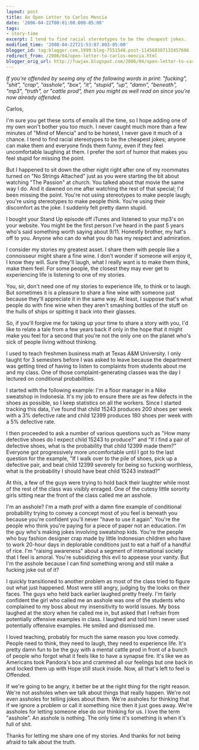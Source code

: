 ```yaml
---
layout: post
title: An Open Letter to Carlos Mencia
date: '2006-04-22T00:01:00.000-05:00'
tags:
- story-time
excerpt: I tend to find racial stereotypes to be the cheapest jokes.
modified_time: '2008-04-22T21:53:07.803-05:00'
blogger_id: tag:blogger.com,1999:blog-7551548.post-114568307132457606
redirect_from: /2006/04/open-letter-to-carlos-mencia.html
blogger_orig_url: http://fuwjax.blogspot.com/2006/04/open-letter-to-carlos-mencia.html
---
```


*If you're offended by seeing any of the following words in print: "fucking", "shit", "crap", "asshole", "box", "it", "stupid", "up", "damn", "beneath", "mp3", "truth", or "cattle prod", then you might as well read on since you're now already offended.*

Carlos,

I'm sure you get these sorts of emails all the time, so I hope adding one of my own won't bother you too much.  I never caught much more than a few minutes of "Mind of Mencia" and to be honest, I never gave it much of a chance.  I tend to find racial stereotypes to be the cheapest jokes; anyone can make them and everyone finds them funny, even if they feel uncomfortable laughing at them.  I prefer the sort of humor that makes you feel stupid for missing the point.

But I happened to sit down the other night right after one of my roommates turned on "No Strings Attached" just as you were starting the bit about watching "The Passion" at church.  You talked about that movie the same way I do.  And it dawned on me after watching the rest of that special; I'd been missing the point.  You're not using stereotypes to make people laugh; you're using stereotypes to make people think.  You're using their discomfort as the joke.  I suddenly felt pretty damn stupid.  

I bought your Stand Up episode off iTunes and listened to your mp3's on your website.  You might be the first person I've heard in the past 5 years who's said something worth saying about 9/11.  Honestly brother, my hat's off to you.  Anyone who can do what you do has my respect and admiration.

I consider my stories my greatest asset.  I share them with people like a connoisseur might share a fine wine.  I don't wonder if someone will enjoy it, I know they will.  Sure they'll laugh, what I really want is to make them think, make them feel.  For some people, the closest they may ever get to experiencing life is listening to one of my stories.

You, sir, don't need one of my stories to experience life, to think or to laugh.  But sometimes it is a pleasure to share a fine wine with someone just because they'll appreciate it in the same way.  At least, I suppose that's what people do with fine wine when they aren't smashing bottles of the stuff on the hulls of ships or spitting it back into their glasses.

So, if you'll forgive me for taking up your time to share a story with you, I'd like to relate a tale from a few years back if only in the hope that it might make you feel for a second that you're not the only one on the planet who's sick of people living without thinking.

I used to teach freshmen business math at Texas A&M University.  I only taught for 3 semesters before I was asked to leave because the department was getting tired of having to listen to complaints from students about me and my class.  One of those complaint-generating classes was the day I lectured on conditional probabilities.

I started with the following example:  I'm a floor manager in a Nike sweatshop in Indonesia.  It's my job to ensure there are as few defects in the shoes as possible, so I keep statistics on all the workers.  Since I started tracking this data, I've found that child 15243 produces 200 shoes per week with a 3% defective rate and child 12399 produces 180 shoes per week with a 5% defective rate.

I then proceeded to ask a number of various questions such as "How many defective shoes do I expect child 15243 to produce?" and "If I find a pair of defective shoes, what is the probability that child 12399 made them?"  Everyone got progressively more uncomfortable until I got to the last question for the example, "If I walk over to the pile of shoes, pick up a defective pair, and beat child 12399 severely for being so fucking worthless, what is the probability I should have beat child 15243 instead?"

At this, a few of the guys were trying to hold back their laughter while most of the rest of the class was visibly enraged.  One of the cutesy little sorority girls sitting near the front of the class called me an asshole.

I'm an asshole?  I'm a math prof with a damn fine example of conditional probability trying to convey a concept most of you feel is beneath you because you're confident you'll never "have to use it again".  You're the people who think you're paying for a piece of paper not an education.  I'm the guy who's making jokes involving sweatshop kids.  You're the people who buy fashion designer crap made by little Indonesian children who have to work 20-hour days in deplorable conditions just to eat a half of a handful of rice.  I'm "raising awareness" about a segment of international society that I feel is amoral.  You're subsidizing this evil to appease your vanity.  But I'm the asshole because I can find something wrong and still make a fucking joke out of it?

I quickly transitioned to another problem as most of the class tried to figure out what just happened.  Most were still angry, judging by the looks on their faces.  The guys who held back earlier laughed pretty freely.  I'm fairly confident the girl who called me an asshole was one of the students who complained to my boss about my insensitivity to world issues.  My boss laughed at the story when he called me in, but asked that I refrain from potentially offensive examples in class.  I laughed and told him I never used potentially offensive examples.  He smiled and dismissed me.

I loved teaching, probably for much the same reason you love comedy.  People need to think, they need to laugh, they need to experience life.  It's pretty damn fun to be the guy with a mental cattle prod in front of a bunch of people who forgot what it feels like to have a synapse fire.  It's like we as Americans took Pandora's box and crammed all our feelings but one back in and locked them up with Hope still stuck inside.  Now, all that's left to feel is Offended.

If we're going to be angry, it better be at the right thing for the right reason.  We're not assholes when we talk about things that really happen.  We're not even assholes for telling jokes about them.  We're assholes for thinking that if we ignore a problem or call it something nice then it just goes away.  We're assholes for letting someone else do our thinking for us.  I love the term "asshole".  An asshole is nothing.  The only time it's something is when it's full of shit.

Thanks for letting me share one of my stories.  And thanks for not being afraid to talk about the truth.